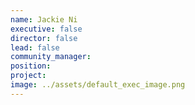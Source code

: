 ```yaml
---
name: Jackie Ni
executive: false
director: false
lead: false
community_manager:   
position:  
project:  
image: ../assets/default_exec_image.png
---
```

